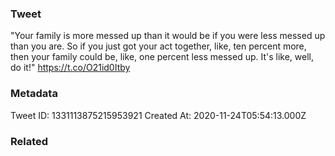 ### Tweet
"Your family is more messed up than it would be if you were less messed up than you are. So if you just got your act together, like, ten percent more, then your family could be, like, one percent less messed up. It's like, well, do it!" https://t.co/O21id0Itby

### Metadata
Tweet ID: 1331113875215953921
Created At: 2020-11-24T05:54:13.000Z

### Related

